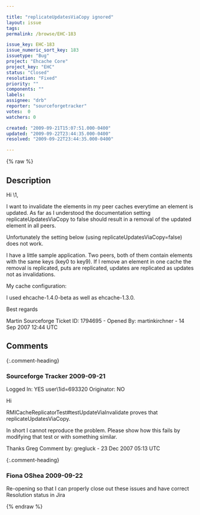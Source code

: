 ```yaml
---

title: "replicateUpdatesViaCopy ignored"
layout: issue
tags: 
permalink: /browse/EHC-183

issue_key: EHC-183
issue_numeric_sort_key: 183
issuetype: "Bug"
project: "Ehcache Core"
project_key: "EHC"
status: "Closed"
resolution: "Fixed"
priority: ""
components: ""
labels: 
assignee: "drb"
reporter: "sourceforgetracker"
votes:  0
watchers: 0

created: "2009-09-21T15:07:51.000-0400"
updated: "2009-09-22T23:44:35.000-0400"
resolved: "2009-09-22T23:44:35.000-0400"

---
```




{% raw %}



## Description

<div markdown="1" class="description">

Hi \1, 
 
I want to invalidate the elements in my peer caches everytime an element is updated. 
As far as I understood the documentation setting replicateUpdatesViaCopy to false should result in a removal of the updated element in all peers. 
 
Unfortunately the setting below (using replicateUpdatesViaCopy=false) does not work.

I have a little sample application. Two peers, both of them contain elements with the same keys (key0 to key9). If I remove an element in one cache the removal is replicated, puts are replicated, updates are replicated as updates not as invalidations. 
 
My cache configuration: 
 
<cache name="testCache" maxElementsInMemory="10000" 
eternal="false" timeToIdleSeconds="240" timeToLiveSeconds="240" 
overflowToDisk="false" diskPersistent="false" 
memoryStoreEvictionPolicy="LRU"> 
<cacheEventListenerFactory 
class="net.sf.ehcache.distribution.RMICacheReplicatorFactory" 
properties="replicateAsynchronously=true, 
replicatePuts=true, 
replicateUpdates=true, 
replicateUpdatesViaCopy=false, 
replicateRemovals=true" /> 
</cache> 

I used ehcache-1.4.0-beta as well as ehcache-1.3.0. 

Best regards 
 
Martin 
Sourceforge Ticket ID: 1794695 - Opened By: martinkirchner - 14 Sep 2007 12:44 UTC

</div>

## Comments


{:.comment-heading}
### **Sourceforge Tracker** <span class="date">2009-09-21</span>

<div markdown="1" class="comment">

Logged In: YES 
user\1id=693320
Originator: NO

Hi

RMICacheReplicatorTest#testUpdateViaInvalidate proves that replicateUpdatesViaCopy.

In short I cannot reproduce the problem. Please show how this fails by modifying that test or with something similar.

Thanks 
Greg
Comment by: gregluck - 23 Dec 2007 05:13 UTC

</div>


{:.comment-heading}
### **Fiona OShea** <span class="date">2009-09-22</span>

<div markdown="1" class="comment">

Re-opening so that I can properly close out these issues and have correct Resolution status in Jira

</div>



{% endraw %}
